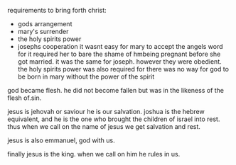 requirements to bring forth christ:
- gods arrangement
- mary's surrender
- the holy spirits power
- josephs cooperation
it wasnt easy for mary to accept the
angels word for it required her to bare
the shame of hmbeing pregnant before she
got married. it was the same for joseph.
however they were obedient. the holy spirits
power was also required for there was no
way for god to be born in mary without the
power of the spirit

god became flesh. he did not become fallen
but was in the likeness of the flesh of.sin.

jesus is jehovah or saviour  he is our salvation.
joshua is the hebrew equivalent, and he is
the one who brought the children of israel
into rest. thus when we call on the name
of jesus we get salvation and rest.

jesus is also emmanuel, god with us.

finally jesus is the king. when we call on him
he rules in us.
